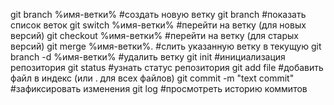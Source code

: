 git branch %имя-ветки% #создать новую ветку
git branch #показать список веток
git switch %имя-ветки% #перейти на ветку (для новых версий)
git checkout %имя-ветки% #перейти на ветку (для старых версий)
git merge %имя-ветки%. #слить указанную ветку в текущую
git branch -d %имя-ветки% #удалить ветку
git init #инициализация репозитория
git status #узнать статус репозитория
git add file #добавить файл в индекс (или . для всех файлов)
git commit -m "text commit" #зафиксировать изменения
git log #просмотреть историю коммитов